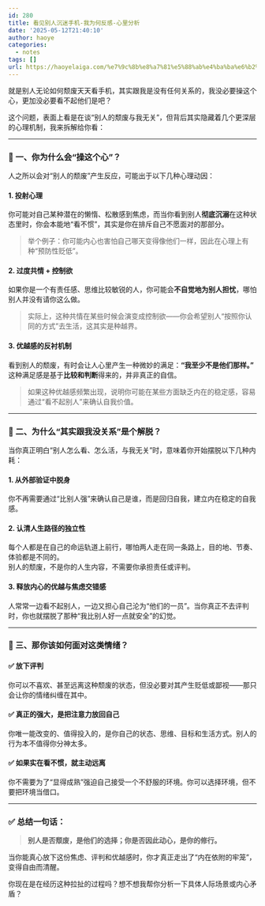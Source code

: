 ```yaml
---
id: 280
title: 看见别人沉迷手机-我为何反感-心里分析
date: '2025-05-12T21:40:10'
author: haoye
categories:
  - notes
tags: []
url: https://haoyelaiga.com/%e7%9c%8b%e8%a7%81%e5%88%ab%e4%ba%ba%e6%b2%89%e8%bf%b7%e6%89%8b%e6%9c%ba-%e6%88%91%e4%b8%ba%e4%bd%95%e5%8f%8d%e6%84%9f-%e5%bf%83%e9%87%8c%e5%88%86%e6%9e%90/
---
```


就是别人无论如何颓废天天看手机，其实跟我是没有任何关系的，我没必要操这个心，更加没必要看不起他们是吧？

这个问题，表面上看是在谈“别人的颓废与我无关”，但背后其实隐藏着几个更深层的心理机制，我来拆解给你看：

***

### 🧠 一、你为什么会“操这个心”？

人之所以会对“别人的颓废”产生反应，可能出于以下几种心理动因：

#### 1. **投射心理**

你可能对自己某种潜在的懒惰、松散感到焦虑，而当你看到别人**彻底沉溺**在这种状态里时，你会本能地“看不惯”，其实是你在排斥自己不愿面对的那部分。

> 举个例子：你可能内心也害怕自己哪天变得像他们一样，因此在心理上有种“预防性贬低”。

#### 2. **过度共情 + 控制欲**

如果你是一个有责任感、思维比较敏锐的人，你可能会**不自觉地为别人担忧**，哪怕别人并没有请你这么做。

> 实际上，这种共情在某些时候会演变成控制欲——你会希望别人“按照你认同的方式”去生活，这其实是种越界。

#### 3. **优越感的反衬机制**

看到别人的颓废，有时会让人心里产生一种微妙的满足：**“我至少不是他们那样。”**\
这种满足感是基于**比较和判断**得来的，并非真正的自信。

> 如果这种优越感频繁出现，说明你可能在某些方面缺乏内在的稳定感，容易通过“看不起别人”来确认自我价值。

***

### 💭 二、为什么“其实跟我没关系”是个解脱？

当你真正明白“别人怎么看、怎么活，与我无关”时，意味着你开始摆脱以下几种内耗：

#### 1. **从外部验证中脱身**

你不再需要通过“比别人强”来确认自己是谁，而是回归自我，建立内在稳定的自我感。

#### 2. **认清人生路径的独立性**

每个人都是在自己的命运轨道上前行，哪怕两人走在同一条路上，目的地、节奏、体验都是不同的。\
别人的颓废，不是你的人生内容，不需要你承担责任或评判。

#### 3. **释放内心的优越与焦虑交错感**

人常常一边看不起别人，一边又担心自己沦为“他们的一员”。当你真正不去评判时，你也就摆脱了那种“我比别人好一点就安全”的幻觉。

***

### 🌱 三、那你该如何面对这类情绪？

#### ✅ 放下评判

你可以不喜欢、甚至远离这种颓废的状态，但没必要对其产生贬低或鄙视——那只会让你的情绪纠缠在其中。

#### ✅ 真正的强大，是**把注意力放回自己**

你唯一能改变的、值得投入的，是你自己的状态、思维、目标和生活方式。别人的行为本不值得你分神太多。

#### ✅ 如果实在看不惯，就**主动远离**

你不需要为了“显得成熟”强迫自己接受一个不舒服的环境。你可以选择环境，但不要把环境当借口。

***

### ✅ 总结一句话：

> **别人是否颓废，是他们的选择；你是否因此动心，是你的修行。**

当你能真心放下这份焦虑、评判和优越感时，你才真正走出了“内在依附的牢笼”，变得自由而清醒。

你现在是在经历这种拉扯的过程吗？想不想我帮你分析一下具体人际场景或内心矛盾？
